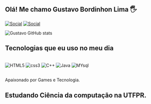 ## Olá! Me chamo  Gustavo Bordinhon Lima 🖐️

[![Social](https://img.shields.io/badge/Instagram-E4405F?style=for-the-badge&logo=instagram&logoColor=white)](https://www.instagram.com/bordinhon_gustavo/)
[![Social](https://img.shields.io/badge/TikTok-000000?style=for-the-badge&logo=tiktok&logoColor=white)](https://www.tiktok.com/@bordinhon01)


![Gustavo GitHub stats](https://github-readme-stats.vercel.app/api?username=bordinhonlima&show_icons=true&theme=dracula)

## Tecnologias que eu uso no meu dia


<div style="Dysplay" inline-block><br/>
    <img align="center" alt="HTML5" src="https://img.shields.io/badge/HTML5-E34F26?style=for-the-badge&logo=html5&logoColor=white">
    <img align="center" alt="css3" src="https://img.shields.io/badge/CSS3-1572B6?style=for-the-badge&logo=css3&logoColor=white">
    <img align="center" alt="C++" src="https://img.shields.io/badge/C%2B%2B-00599C?style=for-the-badge&logo=c%2B%2B&logoColor=white">
    <img align="center" alt="Java" src="https://img.shields.io/badge/Java-ED8B00?style=for-the-badge&logo=openjdk&logoColor=white">
    <img align="center" alt="MYsql" src="https://img.shields.io/badge/MySQL-00000F?style=for-the-badge&logo=mysql&logoColor=white">
</div><br/>

Apaixonado por Games e Tecnologia.

## Estudando Ciência da computação na UTFPR.

